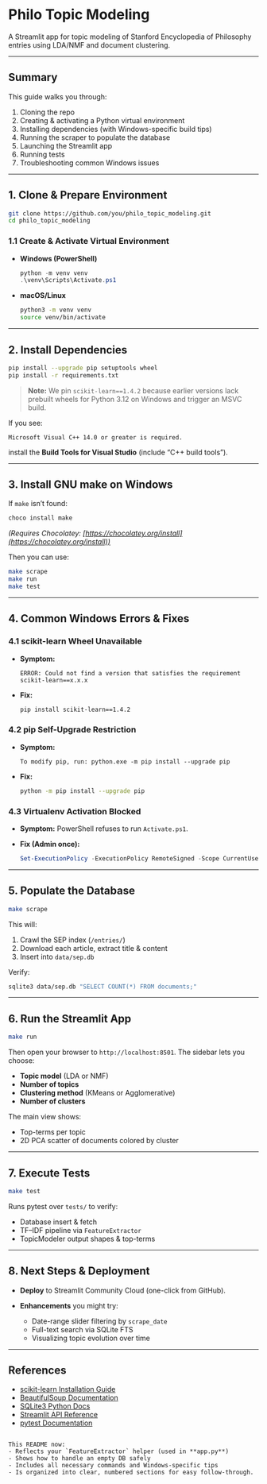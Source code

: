 # Philo Topic Modeling

A Streamlit app for topic modeling of Stanford Encyclopedia of Philosophy entries using LDA/NMF and document clustering.

---

## Summary

This guide walks you through:

1. Cloning the repo  
2. Creating & activating a Python virtual environment  
3. Installing dependencies (with Windows-specific build tips)  
4. Running the scraper to populate the database  
5. Launching the Streamlit app  
6. Running tests  
7. Troubleshooting common Windows issues

---

## 1. Clone & Prepare Environment

```bash
git clone https://github.com/you/philo_topic_modeling.git
cd philo_topic_modeling
````

### 1.1 Create & Activate Virtual Environment

* **Windows (PowerShell)**

  ```powershell
  python -m venv venv
  .\venv\Scripts\Activate.ps1
  ```

* **macOS/Linux**

  ```bash
  python3 -m venv venv
  source venv/bin/activate
  ```

---

## 2. Install Dependencies

```bash
pip install --upgrade pip setuptools wheel
pip install -r requirements.txt
```

> **Note:** We pin `scikit-learn==1.4.2` because earlier versions lack prebuilt wheels for Python 3.12 on Windows and trigger an MSVC build.

If you see:

```
Microsoft Visual C++ 14.0 or greater is required.
```

install the **Build Tools for Visual Studio** (include “C++ build tools”).

---

## 3. Install GNU make on Windows

If `make` isn’t found:

```powershell
choco install make
```

*(Requires Chocolatey: [https://chocolatey.org/install](https://chocolatey.org/install))*

Then you can use:

```bash
make scrape
make run
make test
```

---

## 4. Common Windows Errors & Fixes

### 4.1 scikit-learn Wheel Unavailable

* **Symptom:**

  ```
  ERROR: Could not find a version that satisfies the requirement scikit-learn==x.x.x
  ```
* **Fix:**

  ```bash
  pip install scikit-learn==1.4.2
  ```

### 4.2 pip Self-Upgrade Restriction

* **Symptom:**

  ```
  To modify pip, run: python.exe -m pip install --upgrade pip
  ```
* **Fix:**

  ```bash
  python -m pip install --upgrade pip
  ```

### 4.3 Virtualenv Activation Blocked

* **Symptom:** PowerShell refuses to run `Activate.ps1`.
* **Fix (Admin once):**

  ```powershell
  Set-ExecutionPolicy -ExecutionPolicy RemoteSigned -Scope CurrentUser
  ```

---

## 5. Populate the Database

```bash
make scrape
```

This will:

1. Crawl the SEP index (`/entries/`)
2. Download each article, extract title & content
3. Insert into `data/sep.db`

Verify:

```bash
sqlite3 data/sep.db "SELECT COUNT(*) FROM documents;"
```

---

## 6. Run the Streamlit App

```bash
make run
```

Then open your browser to `http://localhost:8501`. The sidebar lets you choose:

* **Topic model** (LDA or NMF)
* **Number of topics**
* **Clustering method** (KMeans or Agglomerative)
* **Number of clusters**

The main view shows:

* Top-terms per topic
* 2D PCA scatter of documents colored by cluster

---

## 7. Execute Tests

```bash
make test
```

Runs pytest over `tests/` to verify:

* Database insert & fetch
* TF–IDF pipeline via `FeatureExtractor`
* TopicModeler output shapes & top-terms

---

## 8. Next Steps & Deployment

* **Deploy** to Streamlit Community Cloud (one-click from GitHub).
* **Enhancements** you might try:

  * Date-range slider filtering by `scrape_date`
  * Full-text search via SQLite FTS
  * Visualizing topic evolution over time

---

## References

* [scikit-learn Installation Guide](https://scikit-learn.org/stable/install.html)
* [BeautifulSoup Documentation](https://www.crummy.com/software/BeautifulSoup/bs4/doc/)
* [SQLite3 Python Docs](https://docs.python.org/3/library/sqlite3.html)
* [Streamlit API Reference](https://docs.streamlit.io/)
* [pytest Documentation](https://docs.pytest.org/)

```

This README now:
- Reflects your `FeatureExtractor` helper (used in **app.py**)  
- Shows how to handle an empty DB safely  
- Includes all necessary commands and Windows‐specific tips  
- Is organized into clear, numbered sections for easy follow-through.
```

